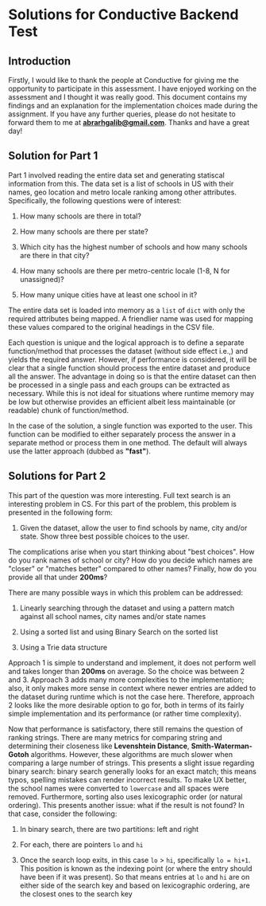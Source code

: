 # Solutions for Conductive Backend Test

## Introduction

Firstly, I would like to thank the people at Conductive for giving me the opportunity to participate in this assessment. I have enjoyed working on the assessment and I thought it was really good. This document contains my findings and an explanation for the implementation choices made during the assignment. If you have any further queries, please do not hesitate to forward them to me at **abrarhgalib@gmail.com**. Thanks and have a great day!

## Solution for Part 1

Part 1 involved reading the entire data set and generating statiscal information from this. The data set is a list of schools in US with their names, geo location and metro locale ranking among other attributes. Specifically, the following questions were of interest:

1. How many schools are there in total?

2. How many schools are there per state?

3. Which city has the highest number of schools and how many schools are there in that city?

4. How many schools are there per metro-centric locale (1-8, N for unassigned)?

5. How many unique cities have at least one school in it?

The entire data set is loaded into memory as a `list` of `dict` with only the required attributes being mapped. A friendlier name was used for mapping these values compared to the original headings in the CSV file.

Each question is unique and the logical approach is to define a separate function/method that processes the dataset (without side effect i.e.,) and yields the required answer. However, if performance is considered, it will be clear that a single function should process the entire dataset and produce all the answer. The advantage in doing so is that the entire dataset can then be processed in a single pass and each groups can be extracted as necessary. While this is not ideal for situations where runtime memory may be low but otherwise provides an efficient albeit less maintainable (or readable) chunk of function/method.

In the case of the solution, a single function was exported to the user. This function can be modified to either separately process the answer in a separate method or process them in one method. The default will always use the latter approach (dubbed as **"fast"**).

## Solutions for Part 2

This part of the question was more interesting. Full text search is an interesting problem in CS. For this part of the problem, this problem is presented in the following form:

1. Given the dataset, allow the user to find schools by name, city and/or state. Show three best possible choices to the user.

The complications arise when you start thinking about "best choices". How do you rank names of school or city? How do you decide which names are "closer" or "matches better" compared to other names? Finally, how do you provide all that under **200ms**?

There are many possible ways in which this problem can be addressed:

1. Linearly searching through the dataset and using a pattern match against all school names, city names and/or state names

2. Using a sorted list and using Binary Search on the sorted list

3. Using a Trie data structure

Approach 1 is simple to understand and implement, it does not perform well and takes longer than **200ms** on average. So the choice was between 2 and 3. Approach 3 adds many more complexities to the implementation; also, it only makes more sense in context where newer entries are added to the dataset during runtime which is not the case here. Therefore, approach 2 looks like the more desirable option to go for, both in terms of its fairly simple implementation and its performance (or rather time complexity).

Now that performance is satisfactory, there still remains the question of ranking strings. There are many metrics for comparing string and determining their closeness like **Levenshtein Distance**, **Smith-Waterman-Gotoh** algorithms. However, these algorithms are much slower when comparing a large number of strings. This presents a slight issue regarding binary search: binary search generally looks for an exact match; this means typos, spelling mistakes can render incorrect results. To make UX better, the school names were converted to `lowercase` and all spaces were removed. Furthermore, sorting also uses lexicographic order (or natural ordering). This presents another issue: what if the result is not found? In that case, consider the following:

1. In binary search, there are two partitions: left and right

2. For each, there are pointers `lo` and `hi`

3. Once the search loop exits, in this case `lo` > `hi`, specifically `lo = hi+1`. This position is known as the indexing point (or where the entry should have been if it was present). So that means entries at `lo` and `hi` are on either side of the search key and based on lexicographic ordering, are the closest ones to the search key